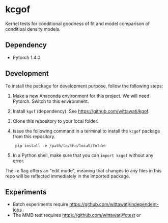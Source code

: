# kcgof

Kernel tests for conditional goodness of fit and model comparison of conditioal density models.

## Dependency 

* Pytorch 1.4.0

## Development

To install the package for development purpose, follow the following steps: 

1. Make a new Anaconda environment for this project. We will need Pytorch.
    Switch to this environment.
2. Install `kgof` (dependency). See https://github.com/wittawatj/kgof. 

2. Clone this repository to your local folder.  
3. Issue the following command in a terminal to install the `kcgof` package
    from this repository.

        pip install -e /path/to/the/local/folder

4. In a Python shell, make sure that you can `import kcgof` without any error.

The `-e` flag offers an "edit mode", meaning that changes to any files in this repo will be reflected immediately in the imported package.

## Experiments

* Batch experiments require https://github.com/wittawatj/independent-jobs .
* The MMD test requires https://github.com/wittawatj/fotest or 